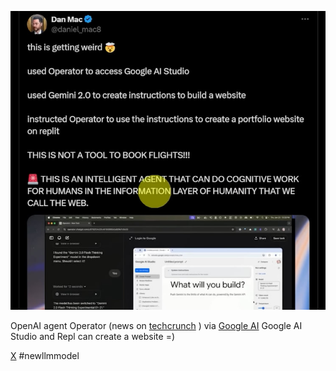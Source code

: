 <!--
date: 2025-01-25T20:03:12
photo: ![Photo](2025-01-25-20-03-12.jpg)


-->

![Photo](2025-01-25-20-03-12.jpg)

OpenAI agent Operator (news on [techcrunch](https://techcrunch.com/2025/01/23/openai-launches-operator-an-ai-agent-that-performs-tasks-autonomously/) ) via [Google AI](https://aistudio.google.com/prompts/new_chat)  Google AI Studio and Repl can create a website =)

[X](https://x.com/daniel_mac8/status/1882636983475855592?mx=2) 
 #newllmmodel